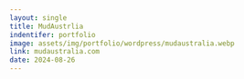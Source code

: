 ```yaml
---
layout: single
title: MudAustrlia
indentifer: portfolio
image: assets/img/portfolio/wordpress/mudaustralia.webp
link: mudaustralia.com
date: 2024-08-26
---
```

